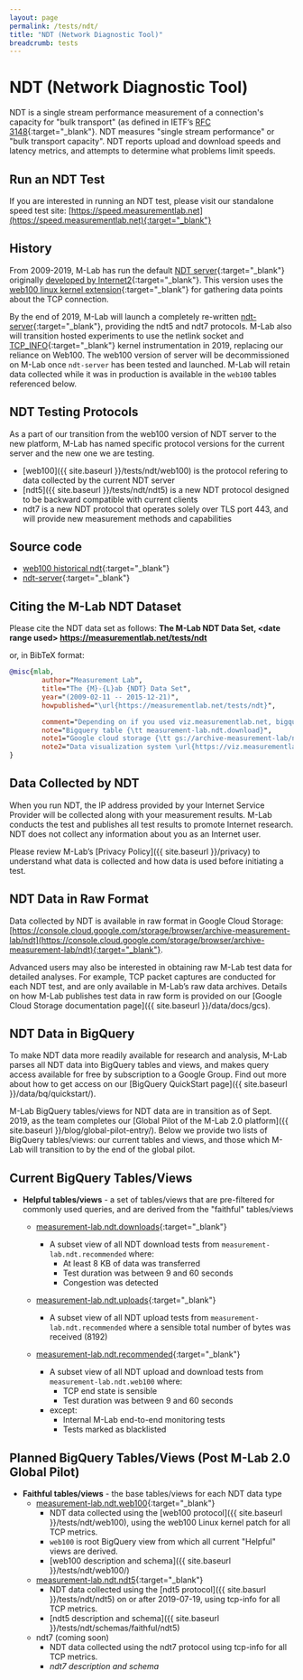 ```yaml
---
layout: page
permalink: /tests/ndt/
title: "NDT (Network Diagnostic Tool)"
breadcrumb: tests
---
```


# NDT (Network Diagnostic Tool)

NDT is a single stream performance measurement of a connection's capacity for "bulk transport" (as defined in IETF’s [RFC 3148](https://tools.ietf.org/html/rfc3148){:target="_blank"}. NDT measures "single stream performance" or "bulk transport capacity". NDT reports upload and download speeds and latency metrics, and attempts to determine what problems limit speeds.

## Run an NDT Test

If you are interested in running an NDT test, please visit our standalone speed test site: [https://speed.measurementlab.net](https://speed.measurementlab.net){:target="_blank"}

## History

From 2009-2019, M-Lab has run the default [NDT server](https://github.com/ndt-project/ndt/){:target="_blank"} originally [developed by Internet2](https://software.internet2.edu/ndt/){:target="_blank"}. This version uses the [web100 linux kernel extension](https://dl.acm.org/citation.cfm?id=956993.957002){:target="_blank"} for gathering data points about the TCP connection.

By the end of 2019, M-Lab will launch a completely re-written [ndt-server](https://github.com/m-lab/ndt-server){:target="_blank"}, providing the ndt5 and ndt7 protocols. M-Lab also will transition hosted experiments to use the netlink socket and [TCP_INFO](https://github.com/m-lab/tcp-info/){:target="_blank"} kernel instrumentation in 2019, replacing our reliance on Web100. The web100 version of server will be decommissioned on M-Lab once `ndt-server` has been tested and launched. M-Lab will retain data collected while it was in production is available in the `web100` tables referenced below.

## NDT Testing Protocols

As a part of our transition from the web100 version of NDT server to the new platform, M-Lab has named specific protocol versions for the current server and the new one we are testing.

* [web100]({{ site.baseurl }}/tests/ndt/web100) is the protocol refering to data collected by the current NDT server
* [ndt5]({{ site.baseurl }}/tests/ndt/ndt5) is a new NDT protocol designed to be backward compatible with current clients
* ndt7 is a new NDT protocol that operates solely over TLS port 443, and will provide new measurement methods and capabilities

## Source code

* [web100 historical ndt](https://github.com/ndt-project/ndt/){:target="_blank"}
* [ndt-server](https://github.com/m-lab/ndt-server){:target="_blank"}

## Citing the M-Lab NDT Dataset

Please cite the NDT data set as follows: **The M-Lab NDT Data Set, &lt;date range used&gt; https://measurementlab.net/tests/ndt**

or, in BibTeX format:

```bibtex
@misc{mlab,
        author="Measurement Lab",
        title="The {M}-{L}ab {NDT} Data Set",
        year="(2009-02-11 -- 2015-12-21)",
        howpublished="\url{https://measurementlab.net/tests/ndt}",

        comment="Depending on if you used viz.measurementlab.net, bigquery, or the raw data, please use one of the following notes:",
        note="Bigquery table {\tt measurement-lab.ndt.download}",
        note1="Google cloud storage {\tt gs://archive-measurement-lab/ndt}",
        note2="Data visualization system \url{https://viz.measurementlab.net}",
}
```


## Data Collected by NDT

When you run NDT, the IP address provided by your Internet Service Provider will be collected along with your measurement results. M-Lab conducts the test and publishes all test results to promote Internet research. NDT does not collect any information about you as an Internet user.

Please review M-Lab’s [Privacy Policy]({{ site.baseurl }}/privacy) to understand what data is collected and how data is used before initiating a test.

## NDT Data in Raw Format

Data collected by NDT is available in raw format in Google Cloud Storage: [https://console.cloud.google.com/storage/browser/archive-measurement-lab/ndt](https://console.cloud.google.com/storage/browser/archive-measurement-lab/ndt){:target="_blank"}.

Advanced users may also be interested in obtaining raw M-Lab test data for detailed analyses. For example, TCP packet captures are conducted for each NDT test, and are only available in M-Lab’s raw data archives. Details on how M-Lab publishes test data in raw form is provided on our [Google Cloud Storage documentation page]({{ site.baseurl }}/data/docs/gcs).

## NDT Data in BigQuery

To make NDT data more readily available for research and analysis, M-Lab parses all NDT data into BigQuery tables and views, and makes query access available for free by subscription to a Google Group. Find out more about how to get access on our [BigQuery QuickStart page]({{ site.baseurl }}/data/bq/quickstart/).

M-Lab BigQuery tables/views for NDT data are in transition as of Sept. 2019, as the team completes our [Global Pilot of the M-Lab 2.0 platform]({{ site.baseurl }}/blog/global-pilot-entry/). Below we provide two lists of BigQuery tables/views: our current tables and views, and those which M-Lab will transition to by the end of the global pilot.

## Current BigQuery Tables/Views

* **Helpful tables/views** - a set of tables/views that are pre-filtered for commonly used queries, and are derived from the "faithful" tables/views
  * [measurement-lab.ndt.downloads](https://console.cloud.google.com/bigquery?project=measurement-lab&folder&organizationId=433637338589&p=measurement-lab&d=ndt&t=downloads&page=table){:target="_blank"}
    * A subset view of all NDT download tests from `measurement-lab.ndt.recommended` where:
      * At least 8 KB of data was transferred
      * Test duration was between 9 and 60 seconds
      * Congestion was detected

  * [measurement-lab.ndt.uploads](https://console.cloud.google.com/bigquery?project=measurement-lab&folder&organizationId=433637338589&p=measurement-lab&d=ndt&t=uploads&page=table){:target="_blank"}
    * A subset view of all NDT upload tests from `measurement-lab.ndt.recommended` where a sensible total number of bytes was received (8192)

  * [measurement-lab.ndt.recommended](https://console.cloud.google.com/bigquery?project=measurement-lab&folder&organizationId=433637338589&p=measurement-lab&d=ndt&t=recommended&page=table){:target="_blank"}
    * A subset view of all NDT upload and download tests from `measurement-lab.ndt.web100` where:
      * TCP end state is sensible
      * Test duration was between 9 and 60 seconds
    * except:
      * Internal M-Lab end-to-end monitoring tests
      * Tests marked as blacklisted

## Planned BigQuery Tables/Views (Post M-Lab 2.0 Global Pilot)

* **Faithful tables/views** - the base tables/views for each NDT data type
  * [measurement-lab.ndt.web100](https://console.cloud.google.com/bigquery?project=measurement-lab&folder&organizationId=433637338589&p=measurement-lab&d=ndt&t=web100&page=table){:target="_blank"}
    * NDT data collected using the [web100 protocol]({{ site.baseurl }}/tests/ndt/web100), using the web100 Linux kernel patch for all TCP metrics.
    * `web100` is root BigQuery view from which all current "Helpful" views are derived.
    * [web100 description and schema]({{ site.baseurl }}/tests/ndt/web100/)
  * [measurement-lab.ndt.ndt5](https://console.cloud.google.com/bigquery?project=measurement-lab&p=measurement-lab&d=ndt&t=ndt5&page=table){:target="_blank"}
    * NDT data collected using the [ndt5 protocol]({{ site.basurl }}/tests/ndt/ndt5) on or after 2019-07-19, using tcp-info for all TCP metrics.
    * [ndt5 description and schema]({{ site.baseurl }}/tests/ndt/schemas/faithful/ndt5)
  * ndt7 (coming soon)
    * NDT data collected using the ndt7 protocol using tcp-info for all TCP metrics.
    * _ndt7 description and schema_
